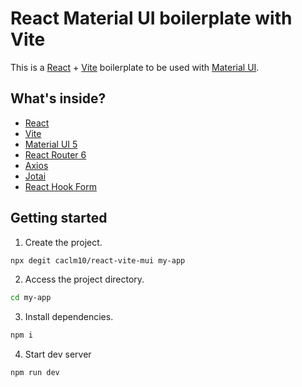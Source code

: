 # React Material UI boilerplate with Vite
This is a [React][react] + [Vite][vite] boilerplate to be used with [Material UI][mui].

## What's inside?
- [React][react]
- [Vite][vite]
- [Material UI 5][mui]
- [React Router 6][react-router]
- [Axios][axios]
- [Jotai][jotai]
- [React Hook Form][react-hook-form]
 
## Getting started
1. Create the project.
```sh
npx degit caclm10/react-vite-mui my-app
```
2. Access the project directory.
```sh
cd my-app
```
3. Install dependencies.
```sh
npm i
```
4. Start dev server
```sh
npm run dev
```

   [react]: <https://reactjs.org>
   [vite]: <https://vitejs.dev>
   [mui]: <https://mui.com>
   [react-router]: <https://reactrouter.com>
   [react-hook-form]: <https://react-hook-form.com>
   [jotai]: <https://jotai.org>
   [axios]: <https://axios-http.com>
